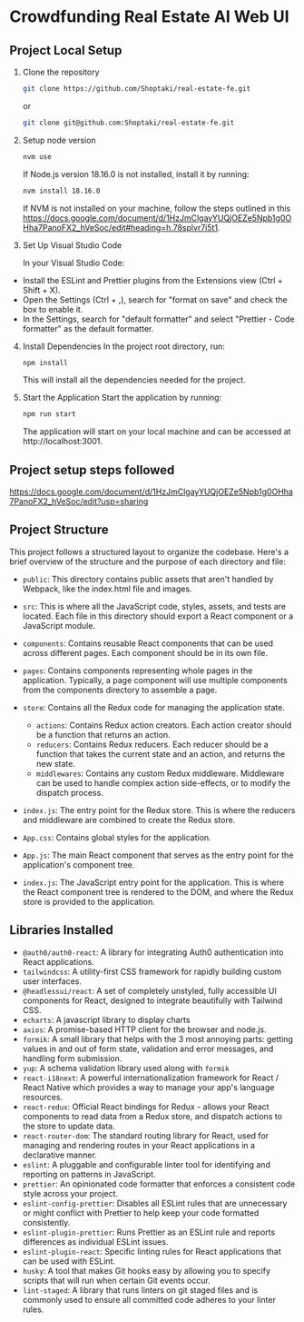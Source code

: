 # Crowdfunding Real Estate AI Web UI

## Project Local Setup

1. Clone the repository

   ```bash
   git clone https://github.com/Shoptaki/real-estate-fe.git
   ```

   or

   ```bash
   git clone git@github.com:Shoptaki/real-estate-fe.git
   ```

2. Setup node version

   ```bash
   nvm use
   ```

   If Node.js version 18.16.0 is not installed, install it by running:

   ```bash
   nvm install 18.16.0
   ```

   If NVM is not installed on your machine, follow the steps outlined in this https://docs.google.com/document/d/1HzJmClgayYUQjOEZe5Npb1g0OHha7PanoFX2_hVeSoc/edit#heading=h.78splvr7i5t1.

3. Set Up Visual Studio Code

   In your Visual Studio Code:

- Install the ESLint and Prettier plugins from the Extensions view (Ctrl + Shift + X).
- Open the Settings (Ctrl + ,), search for "format on save" and check the box to enable it.
- In the Settings, search for "default formatter" and select "Prettier - Code formatter" as the default formatter.

4. Install Dependencies
   In the project root directory, run:

   ```bash
   npm install
   ```

   This will install all the dependencies needed for the project.

5. Start the Application
   Start the application by running:
   ```bash
   npm run start
   ```
   The application will start on your local machine and can be accessed at http://localhost:3001.

## Project setup steps followed

https://docs.google.com/document/d/1HzJmClgayYUQjOEZe5Npb1g0OHha7PanoFX2_hVeSoc/edit?usp=sharing

## Project Structure

This project follows a structured layout to organize the codebase. Here's a brief overview of the structure and the purpose of each directory and file:

- `public`: This directory contains public assets that aren't handled by Webpack, like the index.html file and images.

- `src`: This is where all the JavaScript code, styles, assets, and tests are located. Each file in this directory should export a React component or a JavaScript module.

- `components`: Contains reusable React components that can be used across different pages. Each component should be in its own file.

- `pages`: Contains components representing whole pages in the application. Typically, a page component will use multiple components from the components directory to assemble a page.

- `store`: Contains all the Redux code for managing the application state.

  - `actions`: Contains Redux action creators. Each action creator should be a function that returns an action.
  - `reducers`: Contains Redux reducers. Each reducer should be a function that takes the current state and an action, and returns the new state.
  - `middlewares`: Contains any custom Redux middleware. Middleware can be used to handle complex action side-effects, or to modify the dispatch process.

- `index.js`: The entry point for the Redux store. This is where the reducers and middleware are combined to create the Redux store.

- `App.css`: Contains global styles for the application.

- `App.js`: The main React component that serves as the entry point for the application's component tree.

- `index.js`: The JavaScript entry point for the application. This is where the React component tree is rendered to the DOM, and where the Redux store is provided to the application.

## Libraries Installed

- `@auth0/auth0-react`: A library for integrating Auth0 authentication into React applications.
- `tailwindcss`: A utility-first CSS framework for rapidly building custom user interfaces.
- `@headlessui/react`: A set of completely unstyled, fully accessible UI components for React, designed to integrate beautifully with Tailwind CSS.
- `echarts`: A javascript library to display charts
- `axios`: A promise-based HTTP client for the browser and node.js.
- `formik`: A small library that helps with the 3 most annoying parts: getting values in and out of form state, validation and error messages, and handling form submission.
- `yup`: A schema validation library used along with `formik`
- `react-i18next`: A powerful internationalization framework for React / React Native which provides a way to manage your app's language resources.
- `react-redux`: Official React bindings for Redux - allows your React components to read data from a Redux store, and dispatch actions to the store to update data.
- `react-router-dom`: The standard routing library for React, used for managing and rendering routes in your React applications in a declarative manner.
- `eslint`: A pluggable and configurable linter tool for identifying and reporting on patterns in JavaScript.
- `prettier`: An opinionated code formatter that enforces a consistent code style across your project.
- `eslint-config-prettier`: Disables all ESLint rules that are unnecessary or might conflict with Prettier to help keep your code formatted consistently.
- `eslint-plugin-prettier`: Runs Prettier as an ESLint rule and reports differences as individual ESLint issues.
- `eslint-plugin-react`: Specific linting rules for React applications that can be used with ESLint.
- `husky`: A tool that makes Git hooks easy by allowing you to specify scripts that will run when certain Git events occur.
- `lint-staged`: A library that runs linters on git staged files and is commonly used to ensure all committed code adheres to your linter rules.
